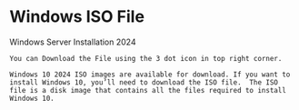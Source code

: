 # Windows ISO File

Windows Server Installation 2024

``You can Download the File using the 3 dot icon in top right corner.``

`Windows 10 2024 ISO images are available for download. If you want to install Windows 10, you’ll need to download the ISO file. 
The ISO file is a disk image that contains all the files required to install Windows 10.`
